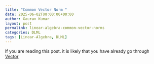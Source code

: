 ```yaml
---
title: "Common Vector Norm "
date: 2025-06-02T00:00:00+00:00
author: Gaurav Kumar
layout: post
permalink: linear-algebra-common-vector-norms
categories: DLML
tags: [Linear-Algebra, DLML]
---
```


If you are reading this post. it is likely that you have already go through [Vector]("https://www.urav.in/linear-algebra-for-machine-learning-deep-learning")
